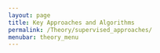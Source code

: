 ```yaml
---
layout: page
title: Key Approaches and Algorithms
permalink: /Theory/supervised_approaches/
menubar: theory_menu
---
```

